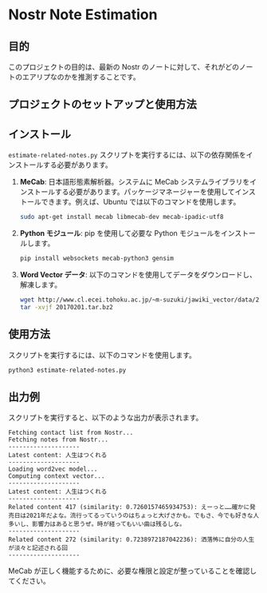 # Nostr Note Estimation

## 目的

このプロジェクトの目的は、最新の Nostr のノートに対して、それがどのノートのエアリプなのかを推測することです。

## プロジェクトのセットアップと使用方法

## インストール

`estimate-related-notes.py` スクリプトを実行するには、以下の依存関係をインストールする必要があります。

1. **MeCab**: 日本語形態素解析器。システムに MeCab システムライブラリをインストールする必要があります。パッケージマネージャーを使用してインストールできます。例えば、Ubuntu では以下のコマンドを使用します。
   ```bash
   sudo apt-get install mecab libmecab-dev mecab-ipadic-utf8
   ```

2. **Python モジュール**: pip を使用して必要な Python モジュールをインストールします。
   ```bash
   pip install websockets mecab-python3 gensim
   ```

3. **Word Vector データ**: 以下のコマンドを使用してデータをダウンロードし、解凍します。
   ```bash
   wget http://www.cl.ecei.tohoku.ac.jp/~m-suzuki/jawiki_vector/data/20170201.tar.bz2
   tar -xvjf 20170201.tar.bz2
   ```

## 使用方法

スクリプトを実行するには、以下のコマンドを使用します。
```bash
python3 estimate-related-notes.py
```

## 出力例

スクリプトを実行すると、以下のような出力が表示されます。

```
Fetching contact list from Nostr...
Fetching notes from Nostr...
--------------------
Latest content: 人生はつくれる
--------------------
Loading word2vec model...
Computing context vector...
--------------------
Latest content: 人生はつくれる
--------------------
Related content 417 (similarity: 0.7260157465934753): えーっと……確かに発売日は2021年だよな。流行ってるっていうのはちょっと大げさかも。でもさ、今でも好きな人多いし、影響力はあると思うぜ。時が経ってもいい曲は残るしな。
--------------------
Related content 272 (similarity: 0.7238972187042236): 洒落怖に自分の人生が淡々と記述される回
--------------------
```

MeCab が正しく機能するために、必要な権限と設定が整っていることを確認してください。

